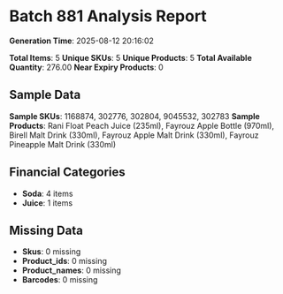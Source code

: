 # Batch 881 Analysis Report

**Generation Time**: 2025-08-12 20:16:02

**Total Items**: 5
**Unique SKUs**: 5
**Unique Products**: 5
**Total Available Quantity**: 276.00
**Near Expiry Products**: 0

## Sample Data
**Sample SKUs**: 1168874, 302776, 302804, 9045532, 302783
**Sample Products**: Rani Float Peach Juice (235ml), Fayrouz Apple Bottle (970ml), Birell Malt Drink (330ml), Fayrouz Apple Malt Drink (330ml), Fayrouz Pineapple Malt Drink (330ml)

## Financial Categories
- **Soda**: 4 items
- **Juice**: 1 items

## Missing Data
- **Skus**: 0 missing
- **Product_ids**: 0 missing
- **Product_names**: 0 missing
- **Barcodes**: 0 missing

